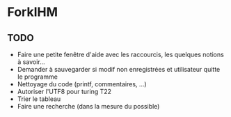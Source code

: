 ForkIHM
==========

TODO
----
 * Faire une petite fenêtre d'aide avec les raccourcis, les quelques notions à savoir...
 * Demander à sauvegarder si modif non enregistrées et utilisateur quitte le programme
 * Nettoyage du code (printf, commentaires, ...)
 * Autoriser l'UTF8 pour turing T22
 * Trier le tableau
 * Faire une recherche (dans la mesure du possible)
